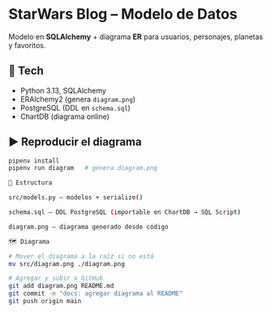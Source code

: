 # StarWars Blog – Modelo de Datos

Modelo en **SQLAlchemy** + diagrama **ER** para usuarios, personajes, planetas y favoritos.

## 🧱 Tech
- Python 3.13, SQLAlchemy
- ERAlchemy2 (genera `diagram.png`)
- PostgreSQL (DDL en `schema.sql`)
- ChartDB (diagrama online)

## ▶️ Reproducir el diagrama
```bash
pipenv install
pipenv run diagram   # genera diagram.png

📄 Estructura

src/models.py – modelos + serialize()

schema.sql – DDL PostgreSQL (importable en ChartDB → SQL Script)

diagram.png – diagrama generado desde código

🗺️ Diagrama

# Mover el diagrama a la raíz si no está
mv src/diagram.png ./diagram.png

# Agregar y subir a GitHub
git add diagram.png README.md
git commit -m "docs: agregar diagrama al README"
git push origin main


